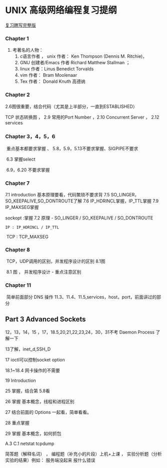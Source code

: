# UNIX 高级网络编程复习提纲

[复习瞎写完整版](https://github.com/dingiso/TEST_For_Everything/blob/master/doc/UNIX%20%E9%AB%98%E7%BA%A7%E7%BD%91%E7%BB%9C%E7%BC%96%E7%A8%8B%E5%A4%8D%E4%B9%A0.md)

### Chapter 1 

1. 考著名的人物： 
   1. c语言作者 ， unix 作者： Ken Thompson (Dennis M. Ritchie)， 
   2. GNU 创建者/Emacs 作者 Richard Matthew Stallman ； 
   3. linux 作者：Linus Benedict Torvalds
   4. vim 作者： Bram Moolenaar
   5. Tex 作者： Donald Knuth 高德纳

### Chapter 2 

2.6图很重要，结合代码（尤其是上半部分，一直到ESTABLISHED）	

TCP  状态转换图 ， 2.9 常用的Port Number ，2.10 Concurrent Server ， 2.12 services

### Chapter 3，4，5，6

​	重点基本都要求掌握 、 5.8，5.9，5.13不要求掌握、SIGPIPE不要求

​	6.3 掌握select

​	6.9，6.20 不要求掌握

### Chapter 7

7.1 introduction 基本原理要看，代码繁琐不要求背
7.5 SO_LINGER，SO_KEEPALIVE,SO_DONTROUTE了解
7.6 IP_HDRINCL掌握，IP_TTL掌握
7.9 IP_MAXSEG掌握	

sockopt :掌握 7.2 原理 -  SO_LINGER / SO_KEEPALIVE / SO_DONTROUTE

 	IP : IP_HDRINCL / IP_TTL 

​	TCP : TCP_MAXSEG

### Chapter 8

​	 TCP，UDP调用的区别，并发程序设计的区别 8.1图

​	8.1 图 ， 并发程序设计 - 重点注意区别

### Chapter 11

​	简单前面部分 DNS 操作 11.3、11.4、11.5,services，host，port，前面讲过的部分

## Part 3 Advanced Sockets

12，13，14，15 ，17，18.5,20,21,22,23,24，30，31不考  Daemon Process 了解一下

13了解，inet_d,SSH_D

17 ioctl可以控制socket option

18.1~18.4 网卡操作的不需要

19 Introduction

25 掌握，结合第 5.8看

26 掌握 基本概念，线程和进程区别

27 结合前面的 Options 一起看，简单看看。

28  重点掌握

29 掌握 基本概念，如何抓包



A.3 C.1  netstat tcpdump 

简答题（解释名词） ， 编程题（补充小的片段）上机+上课 ， 实验分析题（分析实验的结果）例如： 服务端没起来 报什么错误
